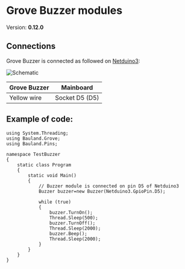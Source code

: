 # Grove Buzzer modules
Version: __0.12.0__

## Connections ##
Grove Buzzer is connected as followed on [Netduino3](http://docs.ghielectronics.com/hardware/legacy_products/gadgeteer/fez_cerberus.html):

![Schematic](Buzzer-Netduino3-with-base-shield.jpg)

Grove Buzzer  | Mainboard
---------------- | ----------
Yellow wire    | Socket D5 (D5)

## Example of code:
```CSharp
using System.Threading;
using Bauland.Grove;
using Bauland.Pins;

namespace TestBuzzer
{
    static class Program
    {
        static void Main()
        {
            // Buzzer module is connected on pin D5 of Netduino3
            Buzzer buzzer=new Buzzer(Netduino3.GpioPin.D5);

            while (true)
            {
                buzzer.TurnOn();
                Thread.Sleep(500);
                buzzer.TurnOff();
                Thread.Sleep(2000);
                buzzer.Beep();
                Thread.Sleep(2000);
            }
        }
    }
}
```
